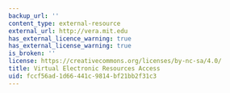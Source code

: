 ```yaml
---
backup_url: ''
content_type: external-resource
external_url: http://vera.mit.edu
has_external_licence_warning: true
has_external_license_warning: true
is_broken: ''
license: https://creativecommons.org/licenses/by-nc-sa/4.0/
title: Virtual Electronic Resources Access
uid: fccf56ad-1d66-441c-9814-bf21bb2f31c3
---
```

